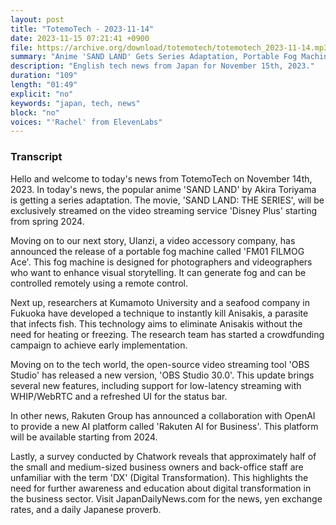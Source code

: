 ```yaml
---
layout: post
title: "TotemoTech - 2023-11-14"
date: 2023-11-15 07:21:41 +0900
file: https://archive.org/download/totemotech/totemotech_2023-11-14.mp3
summary: "Anime 'SAND LAND' Gets Series Adaptation, Portable Fog Machine Released, & more…"
description: "English tech news from Japan for November 15th, 2023."
duration: "109"
length: "01:49"
explicit: "no"
keywords: "japan, tech, news"
block: "no"
voices: "'Rachel' from ElevenLabs"
---
```


### Transcript

Hello and welcome to today's news from TotemoTech on November 14th, 2023. In today's news, the popular anime 'SAND LAND' by Akira Toriyama is getting a series adaptation. The movie, 'SAND LAND: THE SERIES', will be exclusively streamed on the video streaming service 'Disney Plus' starting from spring 2024.

Moving on to our next story, Ulanzi, a video accessory company, has announced the release of a portable fog machine called 'FM01 FILMOG Ace'. This fog machine is designed for photographers and videographers who want to enhance visual storytelling. It can generate fog and can be controlled remotely using a remote control.

Next up, researchers at Kumamoto University and a seafood company in Fukuoka have developed a technique to instantly kill Anisakis, a parasite that infects fish. This technology aims to eliminate Anisakis without the need for heating or freezing. The research team has started a crowdfunding campaign to achieve early implementation.

Moving on to the tech world, the open-source video streaming tool 'OBS Studio' has released a new version, 'OBS Studio 30.0'. This update brings several new features, including support for low-latency streaming with WHIP/WebRTC and a refreshed UI for the status bar.

In other news, Rakuten Group has announced a collaboration with OpenAI to provide a new AI platform called 'Rakuten AI for Business'. This platform will be available starting from 2024.

Lastly, a survey conducted by Chatwork reveals that approximately half of the small and medium-sized business owners and back-office staff are unfamiliar with the term 'DX' (Digital Transformation). This highlights the need for further awareness and education about digital transformation in the business sector.   Visit JapanDailyNews.com for the news, yen exchange rates, and a daily Japanese proverb.
